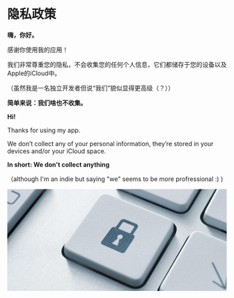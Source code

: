 # 隐私政策

**嗨，你好。**

感谢你使用我的应用！

我们非常尊重您的隐私，不会收集您的任何个人信息，它们都储存于您的设备以及Apple的iCloud中。

（虽然我是一名独立开发者但说“我们”貌似显得更高级（？））

**简单来说：我们啥也不收集。**



**Hi!**

Thanks for using my app.

We don’t collect any of your personal information, they’re stored in your devices and/or your iCloud space.

**In short: We don't collect anything**

（although I'm an indie but saying "we" seems to be more profressional :) )

![privacy](assets/privacy.jpg "a locked lock on a computer keyboard")

